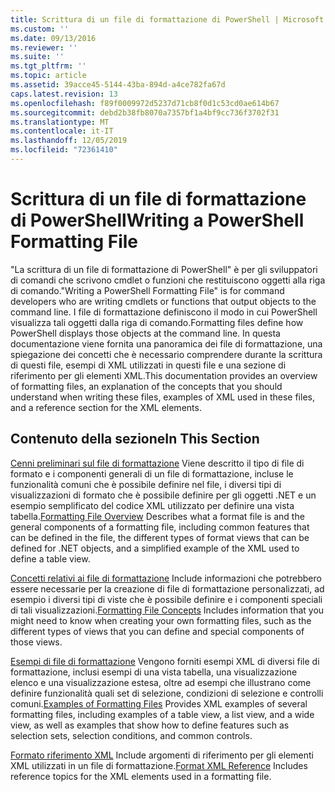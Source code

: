 ```yaml
---
title: Scrittura di un file di formattazione di PowerShell | Microsoft Docs
ms.custom: ''
ms.date: 09/13/2016
ms.reviewer: ''
ms.suite: ''
ms.tgt_pltfrm: ''
ms.topic: article
ms.assetid: 39acce45-5144-43ba-894d-a4ce782fa67d
caps.latest.revision: 13
ms.openlocfilehash: f89f0009972d5237d71cb8f0d1c53cd0ae614b67
ms.sourcegitcommit: debd2b38fb8070a7357bf1a4bf9cc736f3702f31
ms.translationtype: MT
ms.contentlocale: it-IT
ms.lasthandoff: 12/05/2019
ms.locfileid: "72361410"
---
```

# <a name="writing-a-powershell-formatting-file"></a><span data-ttu-id="ba7f5-102">Scrittura di un file di formattazione di PowerShell</span><span class="sxs-lookup"><span data-stu-id="ba7f5-102">Writing a PowerShell Formatting File</span></span>

<span data-ttu-id="ba7f5-103">"La scrittura di un file di formattazione di PowerShell" è per gli sviluppatori di comandi che scrivono cmdlet o funzioni che restituiscono oggetti alla riga di comando.</span><span class="sxs-lookup"><span data-stu-id="ba7f5-103">"Writing a PowerShell Formatting File" is for command developers who are writing cmdlets or functions that output objects to the command line.</span></span> <span data-ttu-id="ba7f5-104">I file di formattazione definiscono il modo in cui PowerShell visualizza tali oggetti dalla riga di comando.</span><span class="sxs-lookup"><span data-stu-id="ba7f5-104">Formatting files define how PowerShell displays those objects at the command line.</span></span> <span data-ttu-id="ba7f5-105">In questa documentazione viene fornita una panoramica dei file di formattazione, una spiegazione dei concetti che è necessario comprendere durante la scrittura di questi file, esempi di XML utilizzati in questi file e una sezione di riferimento per gli elementi XML.</span><span class="sxs-lookup"><span data-stu-id="ba7f5-105">This documentation provides an overview of formatting files, an explanation of the concepts that you should understand when writing these files, examples of XML used in these files, and a reference section for the XML elements.</span></span>

## <a name="in-this-section"></a><span data-ttu-id="ba7f5-106">Contenuto della sezione</span><span class="sxs-lookup"><span data-stu-id="ba7f5-106">In This Section</span></span>

<span data-ttu-id="ba7f5-107">[Cenni preliminari sul file di formattazione](./formatting-file-overview.md) Viene descritto il tipo di file di formato e i componenti generali di un file di formattazione, incluse le funzionalità comuni che è possibile definire nel file, i diversi tipi di visualizzazioni di formato che è possibile definire per gli oggetti .NET e un esempio semplificato del codice XML utilizzato per definire una vista tabella.</span><span class="sxs-lookup"><span data-stu-id="ba7f5-107">[Formatting File Overview](./formatting-file-overview.md) Describes what a format file is and the general components of a formatting file, including common features that can be defined in the file, the different types of format views that can be defined for .NET objects, and a simplified example of the XML used to define a table view.</span></span>

<span data-ttu-id="ba7f5-108">[Concetti relativi ai file di formattazione](./formatting-file-concepts.md) Include informazioni che potrebbero essere necessarie per la creazione di file di formattazione personalizzati, ad esempio i diversi tipi di viste che è possibile definire e i componenti speciali di tali visualizzazioni.</span><span class="sxs-lookup"><span data-stu-id="ba7f5-108">[Formatting File Concepts](./formatting-file-concepts.md) Includes information that you might need to know when creating your own formatting files, such as the different types of views that you can define and special components of those views.</span></span>

<span data-ttu-id="ba7f5-109">[Esempi di file di formattazione](./examples-of-formatting-files.md) Vengono forniti esempi XML di diversi file di formattazione, inclusi esempi di una vista tabella, una visualizzazione elenco e una visualizzazione estesa, oltre ad esempi che illustrano come definire funzionalità quali set di selezione, condizioni di selezione e controlli comuni.</span><span class="sxs-lookup"><span data-stu-id="ba7f5-109">[Examples of Formatting Files](./examples-of-formatting-files.md) Provides XML examples of several formatting files, including examples of a table view, a list view, and a wide view, as well as examples that show how to define features such as selection sets, selection conditions, and common controls.</span></span>

<span data-ttu-id="ba7f5-110">[Formato riferimento XML](./format-schema-xml-reference.md) Include argomenti di riferimento per gli elementi XML utilizzati in un file di formattazione.</span><span class="sxs-lookup"><span data-stu-id="ba7f5-110">[Format XML Reference](./format-schema-xml-reference.md) Includes reference topics for the XML elements used in a formatting file.</span></span>
